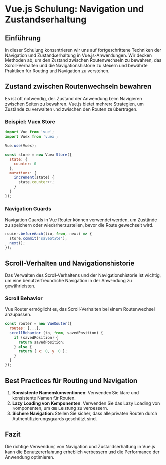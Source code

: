 
# Vue.js Schulung: Navigation und Zustandserhaltung

## Einführung

In dieser Schulung konzentrieren wir uns auf fortgeschrittene Techniken der Navigation und Zustandserhaltung in Vue.js-Anwendungen. Wir decken Methoden ab, um den Zustand zwischen Routenwechseln zu bewahren, das Scroll-Verhalten und die Navigationshistorie zu steuern und bewährte Praktiken für Routing und Navigation zu verstehen.

## Zustand zwischen Routenwechseln bewahren

Es ist oft notwendig, den Zustand der Anwendung beim Navigieren zwischen Seiten zu bewahren. Vue.js bietet mehrere Strategien, um Zustände zu verwalten und zwischen den Routen zu übertragen.

### Beispiel: Vuex Store

```javascript
import Vue from 'vue';
import Vuex from 'vuex';

Vue.use(Vuex);

const store = new Vuex.Store({
  state: {
    counter: 0
  },
  mutations: {
    increment(state) {
      state.counter++;
    }
  }
});
```

### Navigation Guards

Navigation Guards in Vue Router können verwendet werden, um Zustände zu speichern oder wiederherzustellen, bevor die Route gewechselt wird.

```javascript
router.beforeEach((to, from, next) => {
  store.commit('saveState');
  next();
});
```

## Scroll-Verhalten und Navigationshistorie

Das Verwalten des Scroll-Verhaltens und der Navigationshistorie ist wichtig, um eine benutzerfreundliche Navigation in der Anwendung zu gewährleisten.

### Scroll Behavior

Vue Router ermöglicht es, das Scroll-Verhalten bei einem Routenwechsel anzupassen.

```javascript
const router = new VueRouter({
  routes: [...],
  scrollBehavior (to, from, savedPosition) {
    if (savedPosition) {
      return savedPosition;
    } else {
      return { x: 0, y: 0 };
    }
  }
});
```

## Best Practices für Routing und Navigation

1. **Konsistente Namenskonventionen**: Verwenden Sie klare und konsistente Namen für Routen.
2. **Lazy Loading von Komponenten**: Verwenden Sie das Lazy Loading von Komponenten, um die Leistung zu verbessern.
3. **Sichere Navigation**: Stellen Sie sicher, dass alle privaten Routen durch Authentifizierungsguards geschützt sind.

## Fazit

Die richtige Verwendung von Navigation und Zustandserhaltung in Vue.js kann die Benutzererfahrung erheblich verbessern und die Performance der Anwendung optimieren.

